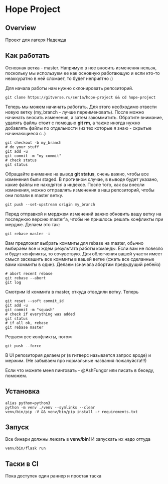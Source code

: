 # Hope Project
## Overview

Проект для лагеря Надежда

## Как работать

Основная ветка - master. Напрямую в нее вносить изменения нельзя, поскольку мы используем ее
как основную работающую и если кто-то неаккуратно в ней сломает, то будет неприятно :)

Для начала работы нам нужно склонировать репозиторий.

```
git clone https://gitverse.ru/ser1a/hope-project && cd hope-project
```

Теперь мы можем начинать работать. Для этого необходимо отвести новую ветку (my_branch - лучше переименовать).
После можно начинать вносить изменения, а затем закоммитить. Обратите внимание, удалять файлы стоит с помощью
**git rm**, а также иногда нужно добавлять файлы по отдельности (из тех которые я знаю - скрытые начинающиеся с .)

```
git checkout -b my_branch
# do your stuff
git add -u
git commit -m "my commit"
# check status
git status
```

Обращайте внимание на вывод **git status**, очень важно, чтобы все изменения были staged. В противном случае,
в выводе будет указано, какие файлы не находятся а индексе. После того, как вы внесли изменения, можно отправлять
изменения в наш репозиторий, чтобы они попали в master ветку.

```
git push --set-upstream origin my_branch
```

Перед отправкой и мерджем изменений важно обновить вашу ветку на последнюю версию master'а, чтобы
не пришлось решать конфликты при мердже. Делаем это так:

```
git rebase master -i
```

Вам предложат выбрать коммиты для rebase на master, обычно выбираем все и ждем результата работы команды.
Если вам не повезло и будут конфликты, то сочувствую. Для облегчения вашей участи имеет смысл заскашить все коммиты в вашей
ветке (сжать все сделанные вами коммиты в один). Делаем (сначала абортим предыдущий ребейз)

```
# abort recent rebase
git rebase --abort
git log
```

Смотрим id коммита в master, откуда отводили ветку. Теперь

```
git reset --soft commit_id
git add -u
git commit -m "squash"
# check if everything was added
git status
# if all ok, rebase
git rebase master
```

Решаем все конфликты, потом

```
git push --force
```

В UI репозитория делаем pr (в гитверс называется запрос вроде) и мержим. (Не забываем про нормальные названия пожалуйста!!!)

Если что можете меня пинговать - @AshFungor или писать в беседу, поможем.

## Установка

```
alias python=python3
python -m venv ./venv --symlinks --clear
venv/bin/pip -V && venv/bin/pip install -r requirements.txt
```

## Запуск

Все бинари должны лежать в **venv/bin**! И запускать их надо оттуда

```
venv/bin/flask run
```

## Таски в CI

Пока доступен один раннер и простая таска